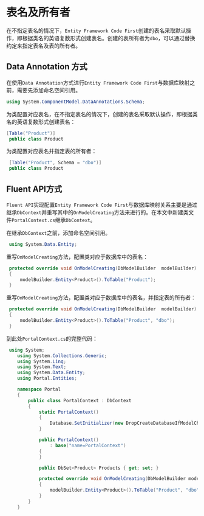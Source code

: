 
# 表名及所有者

在不指定表名的情况下，`Entity Framework Code First`创建的表名采取默认操作，即根据类名的英语复数形式创建表名。创建的表所有者为`dbo`，可以通过替换约定来指定表名及表的所有者。

## Data Annotation 方式

在使用`Data Annotation`方式进行`Entity Framework Code First`与数据库映射之前，需要先添加命名空间引用。

```csharp
using System.ComponentModel.DataAnnotations.Schema;
```

为类配置对应表名，在不指定表名的情况下，创建的表名采取默认操作，即根据类名的英语复数形式创建表名：

```csharp
[Table("Product")]
 public class Product
```

为类配置对应表名并指定表的所有者：

```csharp
 [Table("Product", Schema = "dbo")]
 public class Product
```

## Fluent API方式

`Fluent API`实现配置`Entity Framework Code First`与数据库映射关系主要是通过继承`DbContext`并重写其中的`OnModelCreating`方法来进行的。在本文中新建类文件`PortalContext.cs`继承`DbContext`。

在继承`DbContext`之前，添加命名空间引用。

```csharp
 using System.Data.Entity;
```

重写`OnModelCreating`方法，配置类对应于数据库中的表名：

```csharp
 protected override void OnModelCreating(DbModelBuilder  modelBuilder)
 {
     modelBuilder.Entity<Product>().ToTable("Product");
 }
```

重写`OnModelCreating`方法，配置类对应于数据库中的表名，并指定表的所有者：

```csharp
 protected override void OnModelCreating(DbModelBuilder  modelBuilder)
 {
     modelBuilder.Entity<Product>().ToTable("Product", "dbo");
 }
```

到此处`PortalContext.cs`的完整代码：

```csharp
 using System;
    using System.Collections.Generic;
    using System.Linq;
    using System.Text;
    using System.Data.Entity;
    using Portal.Entities;

    namespace Portal
    {
        public class PortalContext : DbContext
        {
            static PortalContext()
            {
                Database.SetInitializer(new DropCreateDatabaseIfModelChanges<PortalContext>());
            }

            public PortalContext()
                : base("name=PortalContext")
            {
            }

            public DbSet<Product> Products { get; set; }

            protected override void OnModelCreating(DbModelBuilder modelBuilder)
            {
                modelBuilder.Entity<Product>().ToTable("Product", "dbo");
            }
        }
    }

```
